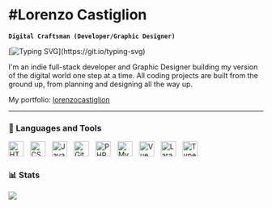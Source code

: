 # #Lorenzo Castiglion

**`Digital Craftsman (Developer/Graphic Designer)`**

[![Typing SVG](https://readme-typing-svg.demolab.com/?lines=Web+Developer;Graphic+Designer;UX/UI+Designer;Always+learning!)](https://git.io/typing-svg)

I'm an indie full-stack developer and Graphic Designer building my version of the digital world one step at a time. All coding projects are built from the ground up, from planning and designing all the way up.

My portfolio: <a href="https://lorenzocastiglion.it">lorenzocastiglion</a>
 

---

### 🧰 Languages and Tools

<img align="left" alt="HTML" width="30px" style="padding-right:10px;" src="https://cdn.jsdelivr.net/gh/devicons/devicon/icons/html5/html5-plain.svg" />
<img align="left" alt="CSS" width="30px" style="padding-right:10px;" src="https://cdn.jsdelivr.net/gh/devicons/devicon/icons/css3/css3-plain.svg" />
<img align="left" alt="JavaScript" width="30px" style="padding-right:10px;" src="https://cdn.jsdelivr.net/gh/devicons/devicon/icons/javascript/javascript-plain.svg" />
<img align="left" alt="GitHub" width="30px" style="padding-right:10px;" src="https://cdn.jsdelivr.net/gh/devicons/devicon/icons/github/github-original.svg" />
<img align="left" alt="PHP" width="30px" style="padding-right:10px;" src="https://cdn.jsdelivr.net/gh/devicons/devicon/icons/php/php-plain.svg"  />
<img align="left" alt="MySQL" width="30px" style="padding-right:10px;" src="https://cdn.jsdelivr.net/gh/devicons/devicon/icons/mysql/mysql-original-wordmark.svg" />
<img align="left" alt="Vue" width="30px" style="padding-right:10px;" src="https://cdn.jsdelivr.net/gh/devicons/devicon/icons/vuejs/vuejs-original.svg" />
<img align="left" alt="Laravel" width="30px" style="padding-right:10px;"  src="https://cdn.jsdelivr.net/gh/devicons/devicon/icons/laravel/laravel-plain-wordmark.svg" />
<img align="left" alt="TypeScript" width="30px" style="padding-right:10px;" src="https://cdn.jsdelivr.net/gh/devicons/devicon/icons/typescript/typescript-plain.svg" />
<br />

#


<!-- https://github.com/anuraghazra/github-readme-stats -->
### 📊 Stats
<a href="https://github.com/lorenzocastiglion/github-readme-stats"><img align="center" src="https://github-readme-stats.vercel.app/api/top-langs/?username=lorenzocastiglion&layout=compact&theme=buefy&hide_border=true" /></a>
#



[website]: https://lorenzocastiglion.it

